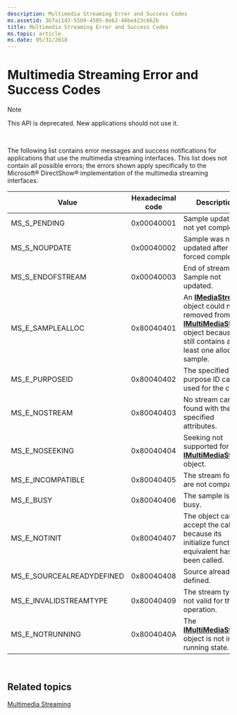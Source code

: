 ```yaml
---
description: Multimedia Streaming Error and Success Codes
ms.assetid: 3b7a11d2-55b9-4505-8eb2-46be423c662b
title: Multimedia Streaming Error and Success Codes
ms.topic: article
ms.date: 05/31/2018
---
```


# Multimedia Streaming Error and Success Codes

> [!Note]  
> This API is deprecated. New applications should not use it.

 

The following list contains error messages and success notifications for applications that use the multimedia streaming interfaces. This list does not contain all possible errors; the errors shown apply specifically to the Microsoft® DirectShow® implementation of the multimedia streaming interfaces.



| Value                       | Hexadecimal code | Description                                                                                                                                                                                |
|-----------------------------|------------------|--------------------------------------------------------------------------------------------------------------------------------------------------------------------------------------------|
| MS\_S\_PENDING              | 0x00040001       | Sample update is not yet complete.                                                                                                                                                         |
| MS\_S\_NOUPDATE             | 0x00040002       | Sample was not updated after forced completion.                                                                                                                                            |
| MS\_S\_ENDOFSTREAM          | 0x00040003       | End of stream. Sample not updated.                                                                                                                                                         |
| MS\_E\_SAMPLEALLOC          | 0x80040401       | An [**IMediaStream**](/previous-versions/windows/desktop/api/mmstream/nn-mmstream-imediastream) object could not be removed from an [**IMultiMediaStream**](/previous-versions/windows/desktop/api/mmstream/nn-mmstream-imultimediastream) object because it still contains at least one allocated sample. |
| MS\_E\_PURPOSEID            | 0x80040402       | The specified purpose ID can't be used for the call.                                                                                                                                       |
| MS\_E\_NOSTREAM             | 0x80040403       | No stream can be found with the specified attributes.                                                                                                                                      |
| MS\_E\_NOSEEKING            | 0x80040404       | Seeking not supported for this [**IMultiMediaStream**](/previous-versions/windows/desktop/api/mmstream/nn-mmstream-imultimediastream) object.                                                                                                      |
| MS\_E\_INCOMPATIBLE         | 0x80040405       | The stream formats are not compatible.                                                                                                                                                     |
| MS\_E\_BUSY                 | 0x80040406       | The sample is busy.                                                                                                                                                                        |
| MS\_E\_NOTINIT              | 0x80040407       | The object can't accept the call because its initialize function or equivalent has not been called.                                                                                        |
| MS\_E\_SOURCEALREADYDEFINED | 0x80040408       | Source already defined.                                                                                                                                                                    |
| MS\_E\_INVALIDSTREAMTYPE    | 0x80040409       | The stream type is not valid for this operation.                                                                                                                                           |
| MS\_E\_NOTRUNNING           | 0x8004040A       | The [**IMultiMediaStream**](/previous-versions/windows/desktop/api/mmstream/nn-mmstream-imultimediastream) object is not in running state.                                                                                                         |



 

## Related topics

<dl> <dt>

[Multimedia Streaming](multimedia-streaming.md)
</dt> </dl>

 

 



